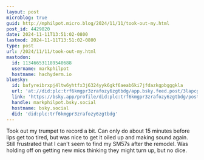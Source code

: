 ```yaml
---
layout: post
microblog: true
guid: http://mphilpot.micro.blog/2024/11/11/took-out-my.html
post_id: 4429820
date: 2024-11-11T13:51:02-0800
lastmod: 2024-11-11T13:51:02-0800
type: post
url: /2024/11/11/took-out-my.html
mastodon:
  id: 113466531189540688
  username: markphilpot
  hostname: hachyderm.io
bluesky:
  id: bafyreibrxpj4ltw6yhtfx3j6324yyk6gkf6aeab6ki7jfdazkgpbgggkla
  url: 'at://did:plc:trf6kmgpr3zrafozy6zgtbdg/app.bsky.feed.post/3lapcgjuda22k'
  link: 'https://bsky.app/profile/did:plc:trf6kmgpr3zrafozy6zgtbdg/post/3lapcgjuda22k'
  handle: markphilpot.bsky.social
  hostname: bsky.social
  did: 'did:plc:trf6kmgpr3zrafozy6zgtbdg'
---
```

Took out my trumpet to record a bit. Can only do about 15 minutes before lips get too tired, but was nice to get it oiled up and making sound again. Still frustrated that I can't seem to find my SM57s after the remodel. Was holding off on getting new mics thinking they might turn up, but no dice.

